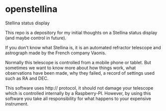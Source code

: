 # openstellina
Stellina status display

This repo is a depository for my initial thoughts on a Stellina status display (and maybe control in future).

If you don't know what Stellina is, it is an automated refractor telescope and astrograph made by the French company Vaonis.

Normally this telescope is controlled from a mobile phone or tablet. But sometimes we want to know more about how things work,
what observations have been made, why they failed, a record of settings used such as RA and DEC.

This software uses http:// protocol, it should not damage your telescope which is controlled internally by a Raspberry-PI.
However, by using this software you take all responsibility for what happens to your expensive instrument.


